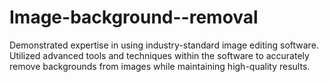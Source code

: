 # Image-background--removal
Demonstrated expertise in using industry-standard image editing software. Utilized advanced tools and techniques within the software to accurately remove backgrounds from images while maintaining high-quality results.
